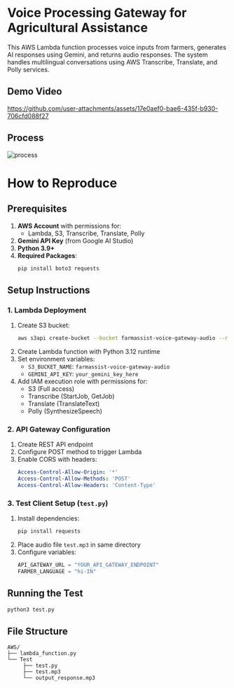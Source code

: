 # Voice Processing Gateway for Agricultural Assistance

This AWS Lambda function processes voice inputs from farmers, generates AI responses using Gemini, and returns audio responses. The system handles multilingual conversations using AWS Transcribe, Translate, and Polly services.

## Demo Video
https://github.com/user-attachments/assets/17e0aef0-bae6-435f-b930-706cfd088f27

## Process
![process](https://github.com/user-attachments/assets/5c39c36b-e3a8-4c67-8f65-d6130d45ee48)

# How to Reproduce

## Prerequisites
1. **AWS Account** with permissions for:
   - Lambda, S3, Transcribe, Translate, Polly
2. **Gemini API Key** (from Google AI Studio)
3. **Python 3.9+**
4. **Required Packages**:
   ```bash
   pip install boto3 requests
   ```

## Setup Instructions

### 1. Lambda Deployment
1. Create S3 bucket:
   ```bash
   aws s3api create-bucket --bucket farmassist-voice-gateway-audio --region us-west-2
   ```
2. Create Lambda function with Python 3.12 runtime
3. Set environment variables:
   - `S3_BUCKET_NAME`: `farmassist-voice-gateway-audio`
   - `GEMINI_API_KEY`: `your_gemini_key_here`
4. Add IAM execution role with permissions for:
   - S3 (Full access)
   - Transcribe (StartJob, GetJob)
   - Translate (TranslateText)
   - Polly (SynthesizeSpeech)

### 2. API Gateway Configuration
1. Create REST API endpoint
2. Configure POST method to trigger Lambda
3. Enable CORS with headers:
   ```yaml
   Access-Control-Allow-Origin: '*'
   Access-Control-Allow-Methods: 'POST'
   Access-Control-Allow-Headers: 'Content-Type'
   ```

### 3. Test Client Setup (`test.py`)
1. Install dependencies:
   ```bash
   pip install requests
   ```
2. Place audio file `test.mp3` in same directory
3. Configure variables:
   ```python
   API_GATEWAY_URL = "YOUR_API_GATEWAY_ENDPOINT"
   FARMER_LANGUAGE = "hi-IN"
   ```

## Running the Test
```bash
python3 test.py
```

## File Structure
```
AWS/
├── lambda_function.py
└── Test
     ├── test.py
     ├── test.mp3
     └── output_response.mp3
```
